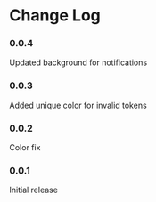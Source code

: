 # Change Log

### 0.0.4

Updated background for notifications

### 0.0.3

Added unique color for invalid tokens

### 0.0.2

Color fix

### 0.0.1

Initial release
